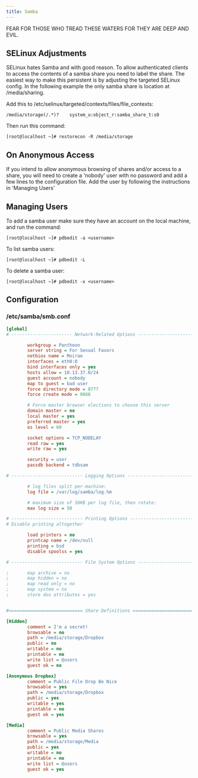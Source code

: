 ```yaml
---
title: Samba
---
```


FEAR FOR THOSE WHO TREAD THESE WATERS FOR THEY ARE DEEP AND EVIL.

## SELinux Adjustments

SELinux hates Samba and with good reason. To allow authenticated clients to
access the contents of a samba share you need to label the share. The easiest
way to make this persistent is by adjusting the targeted SELinux config. In the
following example the only samba share is location at /media/sharing.

Add this to /etc/selinux/targeted/contexts/files/file_contexts:

```
/media/storage(/.*)?    system_u:object_r:samba_share_t:s0
```

Then run this command:

```
[root@localhost ~]# restorecon -R /media/storage
```

## On Anonymous Access

If you intend to allow anonymous browsing of shares and/or access to a share,
you will need to create a 'nobody' user with no password and add a few lines to
the configuration file. Add the user by following the instructions in 'Managing
Users'

## Managing Users

To add a samba user make sure they have an account on the local machine, and
run the command:

```
[root@localhost ~]# pdbedit -a <username>
```

To list samba users:

```
[root@localhost ~]# pdbedit -L
```

To delete a samba user:

```
[root@localhost ~]# pdbedit -x <username>
```

## Configuration
### /etc/samba/smb.conf

```ini
[global]
# ----------------------- Network-Related Options -------------------------

        workgroup = Pantheon
        server string = For Sexual Favors
        netbios name = Moirae
        interfaces = eth0:0
        bind interfaces only = yes
        hosts allow = 10.13.37.0/24
        guest account = nobody
        map to guest = bad user
        force directory mode = 0777
        force create mode = 0666

        # Force master browser elections to choose this server
        domain master = no
        local master = yes
        preferred master = yes
        os level = 60

        socket options = TCP_NODELAY
        read raw = yes
        write raw = yes

        security = user
        passdb backend = tdbsam

# --------------------------- Logging Options -----------------------------

        # log files split per-machine:
        log file = /var/log/samba/log.%m

        # maximum size of 50KB per log file, then rotate:
        max log size = 50

# --------------------------- Printing Options -----------------------------
# Disable printing altogether

        load printers = no
        printcap name = /dev/null
        printing = bsd
        disable spoolss = yes

# --------------------------- File System Options ---------------------------

;       map archive = no
;       map hidden = no
;       map read only = no
;       map system = no
;       store dos attributes = yes


#============================ Share Definitions ==============================

[Hidden]
        comment = I'm a secret!
        browsable = no
        path = /media/storage/Dropbox
        public = no
        writable = no
        printable = no
        write list = @users
        guest ok = no

[Anonymous Dropbox]
        comment = Public File Drop Be Nice
        browsable = yes
        path = /media/storage/Dropbox
        public = yes
        writable = yes
        printable = no
        guest ok = yes

[Media]
        comment = Public Media Shares
        browsable = yes
        path = /media/storage/Media
        public = yes
        writable = no
        printable = no
        write list = @users
        guest ok = yes
```

